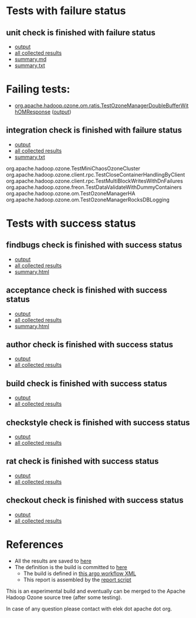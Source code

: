 # Tests with failure status

## unit check is finished with failure status

   * [output](https://raw.githubusercontent.com/elek/ozone-ci-q4/master/pr/pr-hdds-1737-69sgz/unit/output.log)
   * [all collected results](https://github.com/elek/ozone-ci-q4/tree/master/pr/pr-hdds-1737-69sgz/unit)
   * [summary.md](https://github.com/elek/ozone-ci-q4/tree/master/pr/pr-hdds-1737-69sgz/unit/summary.md)
   * [summary.txt](https://github.com/elek/ozone-ci-q4/tree/master/pr/pr-hdds-1737-69sgz/unit/summary.txt)

# Failing tests: 

 * [org.apache.hadoop.ozone.om.ratis.TestOzoneManagerDoubleBufferWithOMResponse](hadoop-ozone/ozone-manager/org.apache.hadoop.ozone.om.ratis.TestOzoneManagerDoubleBufferWithOMResponse.txt) ([output](hadoop-ozone/ozone-manager/org.apache.hadoop.ozone.om.ratis.TestOzoneManagerDoubleBufferWithOMResponse-output.txt))

## integration check is finished with failure status

   * [output](https://raw.githubusercontent.com/elek/ozone-ci-q4/master/pr/pr-hdds-1737-69sgz/integration/output.log)
   * [all collected results](https://github.com/elek/ozone-ci-q4/tree/master/pr/pr-hdds-1737-69sgz/integration)
   * [summary.txt](https://github.com/elek/ozone-ci-q4/tree/master/pr/pr-hdds-1737-69sgz/integration/summary.txt)

org.apache.hadoop.ozone.TestMiniChaosOzoneCluster
org.apache.hadoop.ozone.client.rpc.TestCloseContainerHandlingByClient
org.apache.hadoop.ozone.client.rpc.TestMultiBlockWritesWithDnFailures
org.apache.hadoop.ozone.freon.TestDataValidateWithDummyContainers
org.apache.hadoop.ozone.om.TestOzoneManagerHA
org.apache.hadoop.ozone.om.TestOzoneManagerRocksDBLogging


# Tests with success status

## findbugs check is finished with success status

   * [output](https://raw.githubusercontent.com/elek/ozone-ci-q4/master/pr/pr-hdds-1737-69sgz/findbugs/output.log)
   * [all collected results](https://github.com/elek/ozone-ci-q4/tree/master/pr/pr-hdds-1737-69sgz/findbugs)
   * [summary.html](https://elek.github.io/ozone-ci-q4/pr/pr-hdds-1737-69sgz/findbugs/summary.html)


## acceptance check is finished with success status

   * [output](https://raw.githubusercontent.com/elek/ozone-ci-q4/master/pr/pr-hdds-1737-69sgz/acceptance/output.log)
   * [all collected results](https://github.com/elek/ozone-ci-q4/tree/master/pr/pr-hdds-1737-69sgz/acceptance)
   * [summary.html](https://elek.github.io/ozone-ci-q4/pr/pr-hdds-1737-69sgz/acceptance/summary.html)


## author check is finished with success status

   * [output](https://raw.githubusercontent.com/elek/ozone-ci-q4/master/pr/pr-hdds-1737-69sgz/author/output.log)
   * [all collected results](https://github.com/elek/ozone-ci-q4/tree/master/pr/pr-hdds-1737-69sgz/author)


## build check is finished with success status

   * [output](https://raw.githubusercontent.com/elek/ozone-ci-q4/master/pr/pr-hdds-1737-69sgz/build/output.log)
   * [all collected results](https://github.com/elek/ozone-ci-q4/tree/master/pr/pr-hdds-1737-69sgz/build)


## checkstyle check is finished with success status

   * [output](https://raw.githubusercontent.com/elek/ozone-ci-q4/master/pr/pr-hdds-1737-69sgz/checkstyle/output.log)
   * [all collected results](https://github.com/elek/ozone-ci-q4/tree/master/pr/pr-hdds-1737-69sgz/checkstyle)


## rat check is finished with success status

   * [output](https://raw.githubusercontent.com/elek/ozone-ci-q4/master/pr/pr-hdds-1737-69sgz/rat/output.log)
   * [all collected results](https://github.com/elek/ozone-ci-q4/tree/master/pr/pr-hdds-1737-69sgz/rat)


## checkout check is finished with success status

   * [output](https://raw.githubusercontent.com/elek/ozone-ci-q4/master/pr/pr-hdds-1737-69sgz/checkout/output.log)
   * [all collected results](https://github.com/elek/ozone-ci-q4/tree/master/pr/pr-hdds-1737-69sgz/checkout)




# References

 * All the results are saved to [here](https://github.com/elek/ozone-ci-q4/tree/master/pr/pr-hdds-1737-69sgz/)
 * The definition is the build is committed to [here](https://github.com/elek/argo-ozone)
    * The build is defined in [this argo workflow XML](https://github.com/elek/argo-ozone/blob/master/ozone-build.yaml)
    * This report is assembled by the [report script](https://github.com/elek/argo-ozone/blob/master/scripts/report.sh)

This is an experimental build and eventually can be merged to the Apache Hadoop Ozone source tree (after some testing).

In case of any question please contact with elek dot apache dot org.
